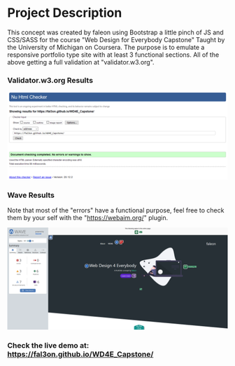 # Project Description

This concept was created by faleon using Bootstrap a little pinch of JS and CSS/SASS for the course "Web Design for Everybody Capstone" Taught by the University of Michigan on Coursera. The purpose is to emulate a responsive portfolio type site with at least 3 functional sections. All of the above getting a full validation at "validator.w3.org".

### Validator.w3.org Results

<p align="center">
  <img src="validation.png" width="900" title="hover text">
</p>

### Wave Results

Note that most of the "errors" have a functional purpose, feel free to check them by your self with the "https://webaim.org/" plugin.

<p align="center">
  <img src="wave.png" width="900" title="hover text">
</p>

### Check the live demo at: <br> https://fal3on.github.io/WD4E_Capstone/